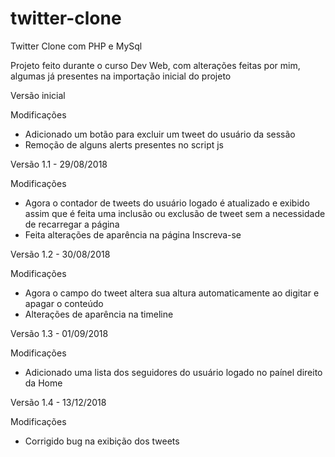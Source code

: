 # twitter-clone
Twitter Clone com PHP e MySql

Projeto feito durante o curso Dev Web, com alterações feitas por mim, algumas já presentes na importação inicial do projeto

Versão inicial

Modificações

- Adicionado um botão para excluir um tweet do usuário da sessão
- Remoção de alguns alerts presentes no script js

Versão 1.1 - 29/08/2018

Modificações

- Agora o contador de tweets do usuário logado é atualizado e exibido assim que é feita uma inclusão ou exclusão de tweet sem a necessidade de recarregar a página
- Feita alterações de aparência na página Inscreva-se

Versão 1.2 - 30/08/2018

Modificações

- Agora o campo do tweet altera sua altura automaticamente ao digitar e apagar o conteúdo
- Alterações de aparência na timeline

Versão 1.3 - 01/09/2018

Modificações

- Adicionado uma lista dos seguidores do usuário logado no paínel direito da Home

Versão 1.4 - 13/12/2018

Modificações

- Corrigido bug na exibição dos tweets
